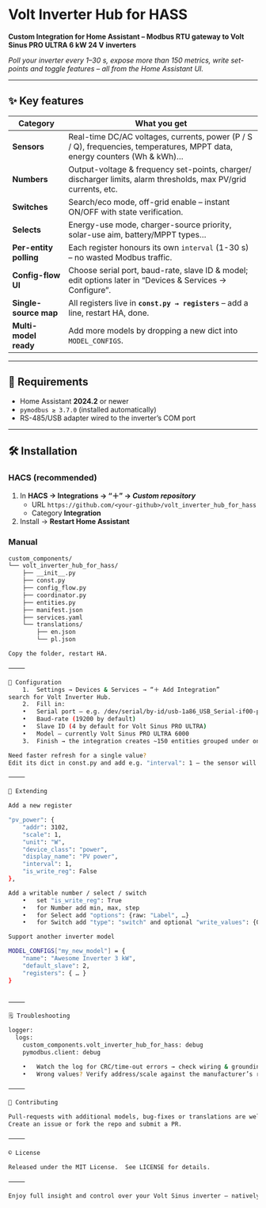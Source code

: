 # Volt Inverter Hub for HASS

**Custom Integration for Home Assistant – Modbus RTU gateway to Volt Sinus PRO ULTRA 6 kW 24 V inverters**

*Poll your inverter every 1–30 s, expose more than 150 metrics, write set-points and toggle features – all from the Home Assistant UI.*

---

## ✨ Key features
| Category | What you get |
|-----------|--------------|
| **Sensors** | Real-time DC/AC voltages, currents, power (P / S / Q), frequencies, temperatures, MPPT data, energy counters (Wh & kWh)… |
| **Numbers** | Output-voltage & frequency set-points, charger/ discharger limits, alarm thresholds, max PV/grid currents, etc. |
| **Switches** | Search/eco mode, off-grid enable – instant ON/OFF with state verification. |
| **Selects** | Energy-use mode, charger-source priority, solar-use aim, battery/MPPT types… |
| **Per-entity polling** | Each register honours its own `interval` (1-30 s) – no wasted Modbus traffic. |
| **Config-flow UI** | Choose serial port, baud-rate, slave ID & model; edit options later in “Devices & Services → Configure”. |
| **Single-source map** | All registers live in **`const.py → registers`** – add a line, restart HA, done. |
| **Multi-model ready** | Add more models by dropping a new dict into `MODEL_CONFIGS`. |

---

## 🔧 Requirements
* Home Assistant **2024.2** or newer  
* `pymodbus ≥ 3.7.0` (installed automatically)  
* RS-485/USB adapter wired to the inverter’s COM port

---

## 🛠 Installation

### HACS (recommended)
1. In **HACS → Integrations → “＋” → *Custom repository***  
   * URL  `https://github.com/<your-github>/volt_inverter_hub_for_hass`  
   * Category  **Integration**
2. Install → **Restart Home Assistant**

### Manual
```bash
custom_components/
└── volt_inverter_hub_for_hass/
    ├── __init__.py
    ├── const.py
    ├── config_flow.py
    ├── coordinator.py
    ├── entities.py
    ├── manifest.json
    ├── services.yaml
    └── translations/
        ├── en.json
        └── pl.json

Copy the folder, restart HA.

⸻

🚀 Configuration
	1.	Settings → Devices & Services → “＋ Add Integration”
search for Volt Inverter Hub.
	2.	Fill in:
	•	Serial port – e.g. /dev/serial/by-id/usb-1a86_USB_Serial-if00-port0
	•	Baud-rate (19200 by default)
	•	Slave ID (4 by default for Volt Sinus PRO ULTRA)
	•	Model – currently Volt Sinus PRO ULTRA 6000
	3.	Finish → the integration creates ~150 entities grouped under one device.

Need faster refresh for a single value?
Edit its dict in const.py and add e.g. "interval": 1 – the sensor will update every second while the rest stays at 10 s.

⸻

🧩 Extending

Add a new register

"pv_power": {
    "addr": 3102,
    "scale": 1,
    "unit": "W",
    "device_class": "power",
    "display_name": "PV power",
    "interval": 1,
    "is_write_reg": False
},

Add a writable number / select / switch
	•	set "is_write_reg": True
	•	for Number add min, max, step
	•	for Select add "options": {raw: "Label", …}
	•	for Switch add "type": "switch" and optional "write_values": {0: "OFF", 1: "ON"}

Support another inverter model

MODEL_CONFIGS["my_new_model"] = {
    "name": "Awesome Inverter 3 kW",
    "default_slave": 2,
    "registers": { … }
}


⸻

🗒 Troubleshooting

logger:
  logs:
    custom_components.volt_inverter_hub_for_hass: debug
    pymodbus.client: debug

	•	Watch the log for CRC/time-out errors → check wiring & grounding.
	•	Wrong values? Verify address/scale against the manufacturer’s register list.

⸻

🤝 Contributing

Pull-requests with additional models, bug-fixes or translations are welcome!
Create an issue or fork the repo and submit a PR.

⸻

© License

Released under the MIT License.  See LICENSE for details.

⸻

Enjoy full insight and control over your Volt Sinus inverter – natively in Home Assistant!